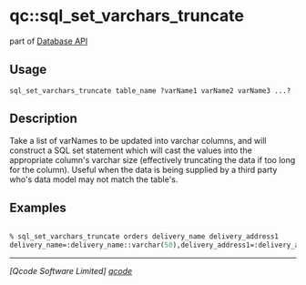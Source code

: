 qc::sql_set_varchars_truncate
=============================

part of [Database API](../db.md)

Usage
-----
`sql_set_varchars_truncate table_name ?varName1 varName2 varName3 ...?`

Description
-----------
Take a list of varNames to be updated into varchar columns, and will construct a SQL set statement which will cast the values into the appropriate column's varchar size (effectively truncating the data if too long for the column).
        Useful when the data is being supplied by a third party who's data model may not match the table's.

Examples
--------
```tcl

% sql_set_varchars_truncate orders delivery_name delivery_address1
delivery_name=:delivery_name::varchar(50),delivery_address1=:delivery_address1::varchar(100)

```

----------------------------------
*[Qcode Software Limited] [qcode]*

[qcode]: http://www.qcode.co.uk "Qcode Software"